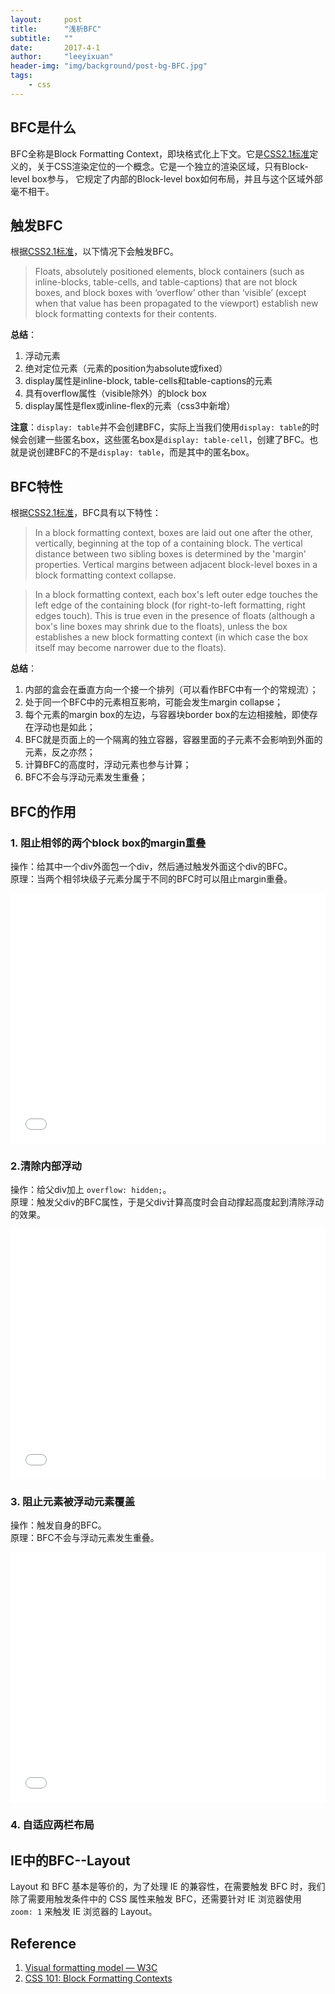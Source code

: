 ```yaml
---
layout:     post
title:      "浅析BFC"
subtitle:   ""
date:       2017-4-1
author:     "leeyixuan"
header-img: "img/background/post-bg-BFC.jpg"
tags:
    - css
---
```


## BFC是什么
BFC全称是Block Formatting Context，即块格式化上下文。它是[CSS2.1标准](https://www.w3.org/TR/CSS21/visuren.html#block-formatting)定义的，关于CSS渲染定位的一个概念。它是一个独立的渲染区域，只有Block-level box参与， 它规定了内部的Block-level box如何布局，并且与这个区域外部毫不相干。


## 触发BFC

 根据[CSS2.1标准](https://www.w3.org/TR/CSS21/visuren.html#block-formatting)，以下情况下会触发BFC。
>Floats, absolutely positioned elements, block containers (such as inline-blocks, table-cells, and table-captions) that are not block boxes, and block boxes with ‘overflow’ other than ‘visible’ (except when that value has been propagated to the viewport) establish new block formatting contexts for their contents.


**总结**：
1.  浮动元素
2. 绝对定位元素（元素的position为absolute或fixed）
3.  display属性是inline-block, table-cells和table-captions的元素
4.  具有overflow属性（visible除外）的block box
5. display属性是flex或inline-flex的元素（css3中新增）

**注意**：`display: table`并不会创建BFC，实际上当我们使用`display: table`的时候会创建一些匿名box，这些匿名box是`display: table-cell`，创建了BFC。也就是说创建BFC的不是`display: table`，而是其中的匿名box。
## BFC特性

根据[CSS2.1标准](https://www.w3.org/TR/CSS21/visuren.html#block-formatting)，BFC具有以下特性：
>In a block formatting context, boxes are laid out one after the other, vertically, beginning at the top of a containing block. The vertical distance between two sibling boxes is determined by the 'margin' properties. Vertical margins between adjacent block-level boxes in a block formatting context collapse.

>In a block formatting context, each box's left outer edge touches the left edge of the containing block (for right-to-left formatting, right edges touch). This is true even in the presence of floats (although a box's line boxes may shrink due to the floats), unless the box establishes a new block formatting context (in which case the box itself may become narrower due to the floats).

**总结**：
1. 内部的盒会在垂直方向一个接一个排列（可以看作BFC中有一个的常规流）；
2. 处于同一个BFC中的元素相互影响，可能会发生margin collapse；
3. 每个元素的margin box的左边，与容器块border box的左边相接触，即使存在浮动也是如此；
4. BFC就是页面上的一个隔离的独立容器，容器里面的子元素不会影响到外面的元素，反之亦然；
5. 计算BFC的高度时，浮动元素也参与计算；
6. BFC不会与浮动元素发生重叠；


## BFC的作用
###  1. 阻止相邻的两个block box的margin重叠
操作：给其中一个div外面包一个div，然后通过触发外面这个div的BFC。   
原理：当两个相邻块级子元素分属于不同的BFC时可以阻止margin重叠。

<iframe height='400' scrolling='no' title='BFC1' src='//codepen.io/Imomo/embed/QBwKMQ/?height=174&theme-id=33983&default-tab=css,result&embed-version=2' frameborder='no' allowtransparency='true' allowfullscreen='true' style='width: 100%;'>See the Pen <a href='https://codepen.io/Imomo/pen/QBwKMQ/'>BFC1</a> by Imomo (<a href='https://codepen.io/Imomo'>@Imomo</a>) on <a href='https://codepen.io'>CodePen</a>.
</iframe>


### 2.清除内部浮动
操作：给父div加上 `overflow: hidden;`。   
原理：触发父div的BFC属性，于是父div计算高度时会自动撑起高度起到清除浮动的效果。
<iframe height='400' scrolling='no' title='ajzBaJ' src='//codepen.io/Imomo/embed/ajzBaJ/?height=82&theme-id=33983&default-tab=css,result&embed-version=2' frameborder='no' allowtransparency='true' allowfullscreen='true' style='width: 100%;'>See the Pen <a href='https://codepen.io/Imomo/pen/ajzBaJ/'>ajzBaJ</a> by Imomo (<a href='https://codepen.io/Imomo'>@Imomo</a>) on <a href='https://codepen.io'>CodePen</a>.
</iframe>

###  3. 阻止元素被浮动元素覆盖
操作：触发自身的BFC。   
原理：BFC不会与浮动元素发生重叠。
<iframe height='400' scrolling='no' title='BFC3' src='//codepen.io/Imomo/embed/ZjYBbg/?height=104&theme-id=33983&default-tab=css,result&embed-version=2' frameborder='no' allowtransparency='true' allowfullscreen='true' style='width: 100%;'>See the Pen <a href='https://codepen.io/Imomo/pen/ZjYBbg/'>BFC3</a> by Imomo (<a href='https://codepen.io/Imomo'>@Imomo</a>) on <a href='https://codepen.io'>CodePen</a>.
</iframe>

### 4. 自适应两栏布局

## IE中的BFC--Layout
Layout 和 BFC 基本是等价的，为了处理 IE 的兼容性，在需要触发 BFC 时，我们除了需要用触发条件中的 CSS 属性来触发 BFC，还需要针对 IE 浏览器使用 `zoom: 1` 来触发 IE 浏览器的 Layout。
## Reference

1. [Visual formatting model — W3C](https://www.w3.org/TR/CSS21/visuren.html#block-formatting)
2. [CSS 101: Block Formatting Contexts](https://yuiblog.com/blog/2010/05/19/css-101-block-formatting-contexts/)